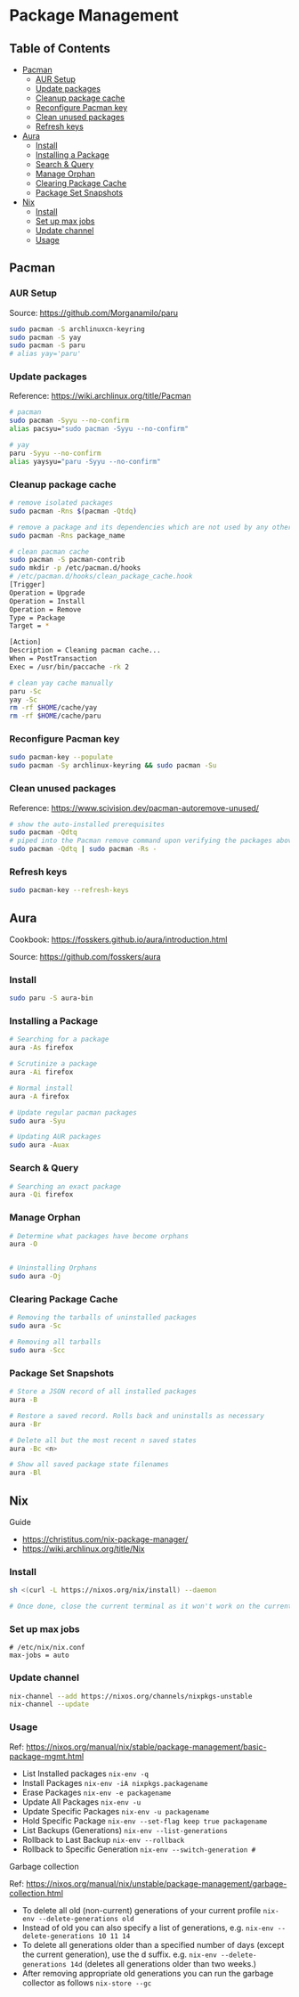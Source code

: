 # Package Management

## Table of Contents

<!-- vim-markdown-toc GFM -->

* [Pacman](#pacman)
    * [AUR Setup](#aur-setup)
    * [Update packages](#update-packages)
    * [Cleanup package cache](#cleanup-package-cache)
    * [Reconfigure Pacman key](#reconfigure-pacman-key)
    * [Clean unused packages](#clean-unused-packages)
    * [Refresh keys](#refresh-keys)
* [Aura](#aura)
    * [Install](#install)
    * [Installing a Package](#installing-a-package)
    * [Search & Query](#search--query)
    * [Manage Orphan](#manage-orphan)
    * [Clearing Package Cache](#clearing-package-cache)
    * [Package Set Snapshots](#package-set-snapshots)
* [Nix](#nix)
    * [Install](#install-1)
    * [Set up max jobs](#set-up-max-jobs)
    * [Update channel](#update-channel)
    * [Usage](#usage)

<!-- vim-markdown-toc -->

## Pacman

### AUR Setup

Source: https://github.com/Morganamilo/paru

```bash
sudo pacman -S archlinuxcn-keyring
sudo pacman -S yay
sudo pacman -S paru
# alias yay='paru'
```

### Update packages

Reference: https://wiki.archlinux.org/title/Pacman

```bash
# pacman
sudo pacman -Syyu --no-confirm
alias pacsyu="sudo pacman -Syyu --no-confirm"

# yay
paru -Syyu --no-confirm
alias yaysyu="paru -Syyu --no-confirm"
```

### Cleanup package cache

```bash
# remove isolated packages
sudo pacman -Rns $(pacman -Qtdq)

# remove a package and its dependencies which are not used by any other packages
sudo pacman -Rns package_name

# clean pacman cache
sudo pacman -S pacman-contrib
sudo mkdir -p /etc/pacman.d/hooks
# /etc/pacman.d/hooks/clean_package_cache.hook
[Trigger]
Operation = Upgrade
Operation = Install
Operation = Remove
Type = Package
Target = *

[Action]
Description = Cleaning pacman cache...
When = PostTransaction
Exec = /usr/bin/paccache -rk 2

# clean yay cache manually
paru -Sc
yay -Sc
rm -rf $HOME/cache/yay
rm -rf $HOME/cache/paru
```

### Reconfigure Pacman key

```bash
sudo pacman-key --populate
sudo pacman -Sy archlinux-keyring && sudo pacman -Su
```

### Clean unused packages

Reference: https://www.scivision.dev/pacman-autoremove-unused/

```bash
# show the auto-installed prerequisites
sudo pacman -Qdtq
# piped into the Pacman remove command upon verifying the packages above are indeed OK to remove
sudo pacman -Qdtq | sudo pacman -Rs -
```

### Refresh keys

```bash
sudo pacman-key --refresh-keys
```

## Aura

Cookbook: https://fosskers.github.io/aura/introduction.html

Source: https://github.com/fosskers/aura

### Install

```bash
sudo paru -S aura-bin
```

### Installing a Package

```bash
# Searching for a package
aura -As firefox

# Scrutinize a package
aura -Ai firefox

# Normal install
aura -A firefox

# Update regular pacman packages
sudo aura -Syu

# Updating AUR packages
sudo aura -Auax
```

### Search & Query

```bash
# Searching an exact package
aura -Qi firefox
```

### Manage Orphan

```bash
# Determine what packages have become orphans
aura -O


# Uninstalling Orphans
sudo aura -Oj
```

### Clearing Package Cache

```bash
# Removing the tarballs of uninstalled packages
sudo aura -Sc

# Removing all tarballs
sudo aura -Scc
```

### Package Set Snapshots

```bash
# Store a JSON record of all installed packages
aura -B

# Restore a saved record. Rolls back and uninstalls as necessary
aura -Br

# Delete all but the most recent n saved states
aura -Bc <n>

# Show all saved package state filenames
aura -Bl
```

## Nix

Guide

- <https://christitus.com/nix-package-manager/>
- <https://wiki.archlinux.org/title/Nix>

### Install

```bash
sh <(curl -L https://nixos.org/nix/install) --daemon

# Once done, close the current terminal as it won't work on the current terminal session
```

### Set up max jobs

```
# /etc/nix/nix.conf
max-jobs = auto
```

### Update channel

```bash
nix-channel --add https://nixos.org/channels/nixpkgs-unstable
nix-channel --update
```

### Usage

Ref: <https://nixos.org/manual/nix/stable/package-management/basic-package-mgmt.html>

- List Installed packages `nix-env -q`
- Install Packages `nix-env -iA nixpkgs.packagename`
- Erase Packages `nix-env -e packagename`
- Update All Packages `nix-env -u`
- Update Specific Packages `nix-env -u packagename`
- Hold Specific Package `nix-env --set-flag keep true packagename`
- List Backups (Generations) `nix-env --list-generations`
- Rollback to Last Backup `nix-env --rollback`
- Rollback to Specific Generation `nix-env --switch-generation #`

Garbage collection

Ref: https://nixos.org/manual/nix/unstable/package-management/garbage-collection.html

- To delete all old (non-current) generations of your current profile `nix-env --delete-generations old`
- Instead of old you can also specify a list of generations, e.g. `nix-env --delete-generations 10 11 14`
- To delete all generations older than a specified number of days (except the current generation), use the d suffix. e.g. `nix-env --delete-generations 14d` (deletes all generations older than two weeks.)
- After removing appropriate old generations you can run the garbage collector as follows `nix-store --gc`
